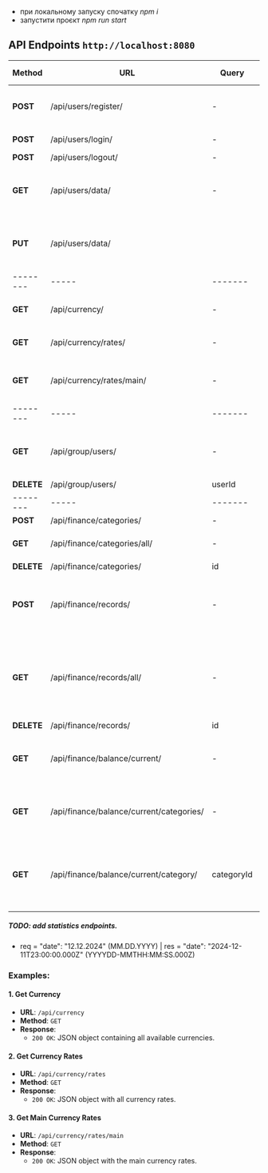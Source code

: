 - при локальному запуску спочатку *npm i*
- запустити проєкт *npm run start*



## API Endpoints `http://localhost:8080` 

| Method | URL | Query | Body | Response | bearer token |
|--------|-----|--------|------|----------|--------------|
| **POST** | /api/users/register/ | - | {name, email, password, currency, referalCode*} | {token} | no |
| **POST** | /api/users/login/ | - |  {email, password} | {token} | no |
| **POST** | /api/users/logout/ | - |  - | {message} | yes |
| **GET** | /api/users/data/ | - |  - | {user : {name, email, currency, referalCode, role}} | yes |
| **PUT** | /api/users/data/ |  |  {name, currency, role} | {user : {name, email, currency, referalCode, role}} | yes |
|--------|-----|-------|------|----------|------|
| **GET** | /api/currency/ | - | - | JSON object with currency data | no |
| **GET** | /api/currency/rates/ | - | - | JSON object with currency rates | no |
| **GET** | /api/currency/rates/main/ | - | - | JSON object with main currency rates | no |
|--------|-----|-------|------|----------|------|
| **GET** | /api/group/users/ | - | - | {referalCode, currency, users: [ {_id, name, email, role}]} | yes |
| **DELETE** | /api/group/users/ | userId | - | - | yes |
|--------|-----|-------|------|----------|------|
| **POST** | /api/finance/categories/ | - | {title} | {message} | yes |
| **GET** | /api/finance/categories/all/ | - | - | {categories: [{_id, title, balanceId}]} | yes |
| **DELETE** | /api/finance/categories/ | id | - | - | yes |
| **POST** | /api/finance/records/ | - | {type, title, value, method, date, categoryId, reccurent, repeating*} | {message} | yes |
| **GET** | /api/finance/records/all/ | - | - | {records: [ {id, balanceId, type, title, value, method, category, reccurent, repeating} ]} | yes |
| **DELETE** | /api/finance/records/ | id | - | - | yes |
| **GET** | /api/finance/balance/current/ | - | - | {currency, currentMonth, incomeTotal, expenseTotal, total} | yes |
| **GET** | /api/finance/balance/current/categories/ | - | - | {currency, currentMonth, categories: [title, total, categoryId]} | yes |
| **GET** | /api/finance/balance/current/category/ | categoryId | - | {category: {title, total, currency, records: [{_id, type, title, value, date}]}} | yes |

##### TODO: add statistics endpoints.


- req = "date": "12.12.2024" (MM.DD.YYYY) | res = "date": "2024-12-11T23:00:00.000Z" (YYYYDD-MMTHH:MM:SS.000Z)

### Examples:
#### 1. Get Currency
- **URL**: `/api/currency`
- **Method**: `GET`
- **Response**:
  - `200 OK`: JSON object containing all available currencies.

#### 2. Get Currency Rates
- **URL**: `/api/currency/rates`
- **Method**: `GET`
- **Response**:
  - `200 OK`: JSON object with all currency rates.

#### 3. Get Main Currency Rates
- **URL**: `/api/currency/rates/main`
- **Method**: `GET`
- **Response**:
  - `200 OK`: JSON object with the main currency rates.